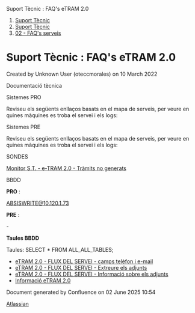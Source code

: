 Suport Tècnic : FAQ's eTRAM 2.0  

1.  [Suport Tècnic](index.md)
2.  [Suport Tècnic](13893782.md)
3.  [02 - FAQ's serveis](26313393.md)

Suport Tècnic : FAQ's eTRAM 2.0
===============================

Created by Unknown User (oteccmorales) on 10 March 2022

  

Documentació tècnica

  

Sistemes PRO

Reviseu els següents enllaços basats en el mapa de serveis, per veure en quines màquines es troba el servei i els logs:

  

     

Sistemes PRE

Reviseu els següents enllaços basats en el mapa de serveis, per veure en quines màquines es troba el servei i els logs:

  

     

  

  

  

SONDES

[Monitor S.T. - e-TRAM 2.0 - Tràmits no generats](64979976.md)

BBDD

**PRO** :

ABSISWRITE@10.120.1.73

**PRE** :

\-

  

**Taules BBDD**

Taules:
SELECT \*
FROM ALL\_ALL\_TABLES;

*   [eTRAM 2.0 - FLUX DEL SERVEI - camps telèfon i e-mail](77824057.md)
*   [eTRAM 2.0 - FLUX DEL SERVEI - Extreure els adjunts](eTRAM-2.0---FLUX-DEL-SERVEI---Extreure-els-adjunts_64981571.md)
*   [eTRAM 2.0 - FLUX DEL SERVEI - Informació sobre els adjunts](64980880.md)
*   [Informació eTRAM 2.0](64980671.md)

Document generated by Confluence on 02 June 2025 10:54

[Atlassian](http://www.atlassian.com/)